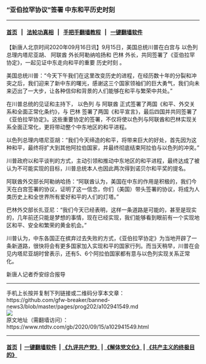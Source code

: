 ### “亚伯拉罕协议”签署 中东和平历史时刻
------------------------

#### [首页](https://github.com/gfw-breaker/banned-news3/blob/master/README.md) &nbsp;&nbsp;|&nbsp;&nbsp; [法轮功真相](https://github.com/begood0513/basic/blob/master/README.md)  &nbsp;&nbsp;|&nbsp;&nbsp; [手把手翻墙教程](https://github.com/gfw-breaker/guides/wiki)  &nbsp;&nbsp;|&nbsp;&nbsp; [一键翻墙软件](https://github.com/gfw-breaker/nogfw/blob/master/README.md)  



<div><div class="post_content" itemprop="articleBody">
 <p>
  【新唐人北京时间2020年09月16日讯】9月15日，美国总统川普在白宫与
  <ok href="https://www.ntdtv.com/gb/以色列.htm">
   以色列
  </ok>
  总理内塔尼亚胡、
  <ok href="https://www.ntdtv.com/gb/阿联酋.htm">
   阿联酋
  </ok>
  外长阿勒纳哈扬和
  <ok href="https://www.ntdtv.com/gb/巴林.htm">
   巴林
  </ok>
  外长，共同签署了《亚伯拉罕协定》，一起见证中东走向和平的重要
  <ok href="https://www.ntdtv.com/gb/历史时刻.htm">
   历史时刻
  </ok>
  。
 </p>
 <p>
  美国总统川普：“今天下午我们在这里改变历史的进程，在经历数十年的分裂和冲突之后，我们迎来了新中东的曙光，感谢这三个国家领袖们的巨大勇气，我们向未来迈出了一大步，让各种信仰和背景的人们能够在和平与繁荣中共处。”
 </p>
 <p>
  在川普总统的见证和主持下，
  <ok href="https://www.ntdtv.com/gb/以色列.htm">
   以色列
  </ok>
  与
  <ok href="https://www.ntdtv.com/gb/阿联酋.htm">
   阿联酋
  </ok>
  正式签署了两国《和平、外交关系和全面正常化条约》，与
  <ok href="https://www.ntdtv.com/gb/巴林.htm">
   巴林
  </ok>
  签署了两国《和平宣言》，最后四国并共同签署了《亚伯拉罕协定》。这些重要协定的签署，不仅将使以色列与阿联酋和巴林实现关系全面正常化，更将带动整个中东地区的和平进程。
 </p>
 <p>
  以色列总理内塔尼亚胡：“我们今天缔造的和平，将带来巨大的好处，首先因为这种和平，最终将扩大到其他阿拉伯国家，并最终彻底结束阿拉伯与以色列的冲突。”
 </p>
 <p>
  川普政府以和平谈判的方式，主动引领和推动中东地区的和平进程，最终达成了被认为不可能实现的目标，川普总统本人也因此两次得到诺贝尔和平奖的提名。
 </p>
 <p>
  阿联酋外交部长阿勒纳哈扬：“阿联酋认为，美国在中东的作用是积极的，我们今天在白宫签署的协议，证明了这一信念，你们（美国）带头签署的协议，将成为人类历史上和全世界所有爱好和平的人们的灯塔。”
 </p>
 <p>
  巴林外交部长扎亚尼：“我们今天已经表明，这样一条道路是可能的，甚至是现实的，几年前还只能是梦想的事情，现在已经实现，我们能够看到眼前有一个实现地区和平、安全和繁荣的黄金机会。”
 </p>
 <p>
  川普认为，中东各国正在摈弃过去失败的方式，《亚伯拉罕协定》为当地开辟了一条新道路，很快将会有更多国家加入实现和平的国家行列。而当天稍早，川普在会见内塔尼亚胡时曾表示，还有5、6个阿拉伯国家都有意与以色列实现关系正常化。
 </p>
 <p>
  新唐人记者乔安综合报导
 </p>
 <div class="single_ad">
 </div>
</div>
</div>
<hr/>
手机上长按并复制下列链接或二维码分享本文章：<br/>
https://github.com/gfw-breaker/banned-news3/blob/master/pages/prog202/a102941549.md <br/>
<a href='https://github.com/gfw-breaker/banned-news3/blob/master/pages/prog202/a102941549.md'><img src='https://github.com/gfw-breaker/banned-news3/blob/master/pages/prog202/a102941549.md.png'/></a> <br/>
原文地址（需翻墙访问）：https://www.ntdtv.com/gb/2020/09/15/a102941549.html


------------------------
#### [首页](https://github.com/gfw-breaker/banned-news3/blob/master/README.md) &nbsp;|&nbsp; [一键翻墙软件](https://github.com/gfw-breaker/nogfw/blob/master/README.md) &nbsp;| [《九评共产党》](https://github.com/gfw-breaker/9ping.md/blob/master/README.md#九评之一评共产党是什么) | [《解体党文化》](https://github.com/gfw-breaker/jtdwh.md/blob/master/README.md) | [《共产主义的终极目的》](https://github.com/gfw-breaker/gczydzjmd.md/blob/master/README.md)


<img src='http://gfw-breaker.win/banned-news3/pages/prog202/a102941549.md' width='0px' height='0px'/>